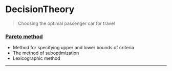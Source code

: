 # DecisionTheory
> Choosing the optimal passenger car for travel

### [Pareto method](Pareto.py)
+ Method for specifying upper and lower bounds of criteria
+ The method of suboptimization
+ Lexicographic method

---
